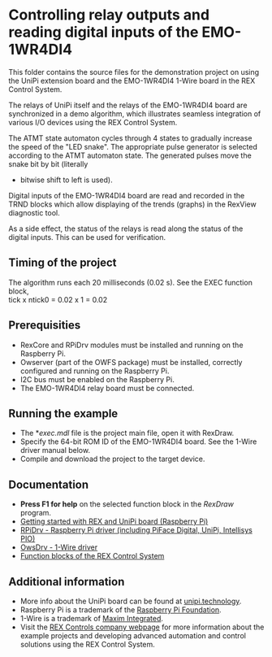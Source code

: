 Controlling relay outputs and reading digital inputs of the EMO-1WR4DI4 
=======================================================================
 
This folder contains the source files for the demonstration project on using
the UniPi extension board and the EMO-1WR4DI4 1-Wire board in the REX Control 
System.

The relays of UniPi itself and the relays of the EMO-1WR4DI4 board are 
synchronized in a demo algorithm, which illustrates seamless integration of 
various I/O devices using the REX Control System.

The ATMT state automaton cycles through 4 states to gradually increase the speed 
of the "LED snake". The appropriate pulse generator is selected according to the 
ATMT automaton state. The generated pulses move the snake bit by bit (literally 
- bitwise shift to left is used).

Digital inputs of the EMO-1WR4DI4 board are read and recorded in the TRND blocks
which allow displaying of the trends (graphs) in the RexView diagnostic tool. 

As a side effect, the status of the relays is read along the status of the 
digital inputs. This can be used for verification.

## Timing of the project ##

The algorithm runs each 20 milliseconds (0.02 s). See the EXEC function block,  
tick x ntick0 = 0.02 x 1 = 0.02 

## Prerequisities ##

- RexCore and RPiDrv modules must be installed and running on the Raspberry Pi.
- Owserver (part of the OWFS package) must be installed, correctly configured and running on the Raspberry Pi.
- I2C bus must be enabled on the Raspberry Pi.
- The EMO-1WR4DI4 relay board must be connected.

## Running the example ##

- The **exec.mdl* file is the project main file, open it with RexDraw.
- Specify the 64-bit ROM ID of the EMO-1WR4DI4 board. See the 1-Wire driver manual below.
- Compile and download the project to the target device.

## Documentation ##

- **Press F1 for help** on the selected function block in the *RexDraw* program.
- [Getting started with REX and UniPi board (Raspberry Pi)](http://www.rexcontrols.com/media/DOC/ENGLISH/REX_Getting_Started_UniPi_ENG.pdf)
- [RPiDrv - Raspberry Pi driver (including PiFace Digital, UniPi, Intellisys PIO)](http://www.rexcontrols.com/media/DOC/ENGLISH/RPiDrv_ENG.pdf)
- [OwsDrv - 1-Wire driver](http://www.rexcontrols.com/media/DOC/ENGLISH/OwsDrv_ENG.pdf)
- [Function blocks of the REX Control System](http://www.rexcontrols.com/media/HTML/DOC/ENGLISH/index.html)

## Additional information ##

- More info about the UniPi board can be found at [unipi.technology](http://www.unipi.technology).
- Raspberry Pi is a trademark of the [Raspberry Pi Foundation](http://www.raspberrypi.org).
- 1-Wire is a trademark of [Maxim Integrated](http://www.maxim-ic.com).
- Visit the [REX Controls company webpage](http://www.rexcontrols.com) 
for more information about the example projects and developing advanced 
automation and control solutions using the REX Control System.